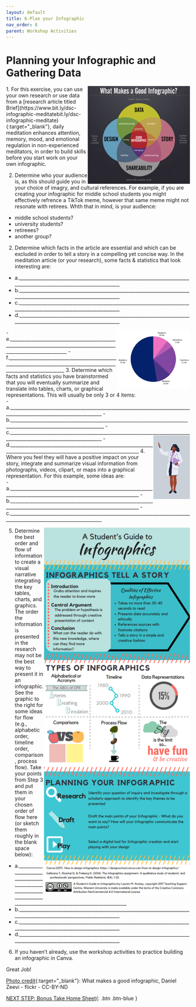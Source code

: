 ```yaml
---
layout: default
title: 6-Plan your Infographic
nav_order: 8
parent: Workshop Activities
---
```

# Planning your Infographic and Gathering Data
<img src="images//infographics-planning-01.png" style="float:right;width:280px;" alt="Infographic"> 
1. For this exercise, you can use your own research or use data from a [research article titled Brief](https://www.bit.ly/dsc-infographic-meditatebit.ly/dsc-infographic-meditate){:target="_blank"}, daily meditation enhances attention, memory, mood, and emotional regulation in non-experienced meditators, in order to build skills before you start work on your own infographic.

2. Determine who your audience is, as this should guide you in your choice of imagry, and cultural references. For example, if you are creating your infographic for middle school students you might effectively refrence a TikTok meme, however that same meme might not resonate with retirees. Whth that in mind, is your audience:
  - middle school students? 
  - university students? 
  - retireees?
  - another group?

2. Determine which facts in the article are essential and which can be excluded in order to tell a story in a compelling yet concise way. In the meditation article (or your research), some facts & statistics that look interesting are:<br>
  - a.______________________________________________________________________________________________________________________
  - b.______________________________________________________________________________________________________________________
  - c.______________________________________________________________________________________________________________________
  - d.______________________________________________________________________________________________________________________
<img src="images//infographics-planning-02.png" style="float:right;width:200px;" alt="Circular graph">
  - e.______________________________________________________________________________________________________________________
  - f.______________________________________________________________________________________________________________________
3. Determine which facts and statistics you have brainstormed that you will eventually summarize and translate into tables, charts, or graphical representations. This will usually be only 3 or 4 items:<br>
  - a.______________________________________________________________________________________________________________________
  - b.______________________________________________________________________________________________________________________
  - c.______________________________________________________________________________________________________________________
  <img src="images//infographics-planning-03.png" style="float:right;width:100px;" alt="graphic example">
  - d.______________________________________________________________________________________________________________________
4. Where you feel they will have a positive impact on your story, integrate and summarize visual information from photographs, videos, clipart, or maps into a graphical representation. For this example, some ideas are:<br>
  - a.______________________________________________________________________________________________________________________
  - b.______________________________________________________________________________________________________________________
  - c.______________________________________________________________________________________________________________________

5. <img src="images//infographics-planning-04.png" style="float:right;width:400px;" alt="Infographic example">Determine the best order and flow of information to create a visual narrative integrating the key tables, charts, and graphics. The order the information is presented in the research may not be the best way to present it in an infographic. See the graphic to the right for some ideas for flow (e.g., alphabetic order, timeline order, comparison, process flow). Take your points from Step 3 and put them in your chosen order of flow here (or sketch them roughly in the blank space below):<br>
  - a.______________________________________________________________________________________________________________________
  - b.______________________________________________________________________________________________________________________
  - c.______________________________________________________________________________________________________________________
  - d.______________________________________________________________________________________________________________________
6. If you haven’t already, use the workshop activities to practice building an infographic in Canva.

Great Job!

[Photo credit](https://www.flickr.com/photos/dashburst/8448339735/in/photolist-kee8qu-dSxX4V){:target="_blank"}: What makes a good infographic, Daniel Zeevi - flickr - CC-BY-ND

[NEXT STEP: Bonus Take Home Sheet](canva-bonus-sheet.html){: .btn .btn-blue }
